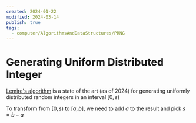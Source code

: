 ```yaml
---
created: 2024-01-22
modified: 2024-03-14
publish: true
tags:
  - computer/AlgorithmsAndDataStructures/PRNG
---
```


# Generating Uniform Distributed Integer
[Lemire's algorithm](https://arxiv.org/abs/1805.10941) is a state of the art (as of 2024) for generating uniformly distributed random integers in an interval $[0, s)$

To transform from $[0, s)$ to $[a, b]$, we need to add $a$ to the result and pick $s = b-a$